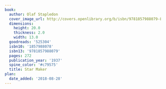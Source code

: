 ```yaml
---
book:
  author: Olaf Stapledon
  cover_image_url: http://covers.openlibrary.org/b/isbn/9781857988079-L.jpg
  dimensions:
    height: 20.0
    thickness: 2.0
    width: 13.0
  goodreads: '525304'
  isbn10: '1857988078'
  isbn13: '9781857988079'
  pages: 272
  publication_year: '1937'
  spine_color: '#c79575'
  title: Star Maker
plan:
  date_added: '2018-08-28'
---
```

